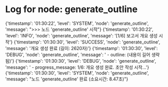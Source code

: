 # Log for node: generate_outline

{'timestamp': '01:30:22', 'level': 'SYSTEM', 'node': 'generate_outline', 'message': ">>> 노드 'generate_outline' 시작"}
{'timestamp': '01:30:22', 'level': 'INFO', 'node': 'generate_outline', 'message': '[1/6] 보고서 개요 생성 시작'}
{'timestamp': '01:30:30', 'level': 'SUCCESS', 'node': 'generate_outline', 'message': '개요 생성 완료 (길이: 2620자)'}
{'timestamp': '01:30:30', 'level': 'DEBUG', 'node': 'generate_outline', 'message': '  - outline: (내용이 길어 생략됨)'}
{'timestamp': '01:30:30', 'level': 'DEBUG', 'node': 'generate_outline', 'message': '  - progress_message: 1/6: 개요 생성 완료. 초안 작성 시작...'}
{'timestamp': '01:30:30', 'level': 'SYSTEM', 'node': 'generate_outline', 'message': "노드 'generate_outline' 완료 (소요시간: 8.47초)"}